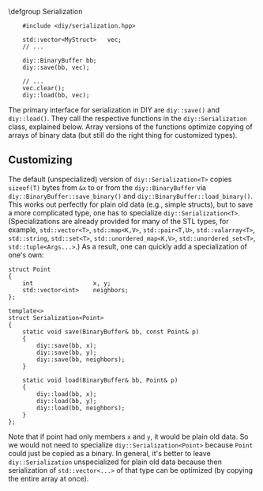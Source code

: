 \defgroup Serialization

~~~~{.cpp}
    #include <diy/serialization.hpp>

    std::vector<MyStruct>   vec;
    // ...

    diy::BinaryBuffer bb;
    diy::save(bb, vec);

    // ...
    vec.clear();
    diy::load(bb, vec);
~~~~


The primary interface for serialization in DIY are `diy::save()` and
`diy::load()`.  They call the respective functions in the `diy::Serialization`
class, explained below.
Array versions of the functions optimize copying of arrays of binary data (but
still do the right thing for customized types).


Customizing
-----------

The default (unspecialized) version of `diy::Serialization<T>` copies
`sizeof(T)` bytes from `&x` to or from the `diy::BinaryBuffer`
via `diy::BinaryBuffer::save_binary()` and `diy::BinaryBuffer::load_binary()`.
This works out perfectly for plain old data (e.g., simple structs), but
to save a more complicated type, one has to specialize
`diy::Serialization<T>`. (Specializations are already provided for many of the STL types, for example,
`std::vector<T>`, `std::map<K,V>`, `std::pair<T,U>`, `std::valarray<T>`, `std::string`, `std::set<T>`,
`std::unordered_map<K,V>`, `std::unordered_set<T>`, `std::tuple<Args...>`.)
As a result, one can quickly add a specialization of one's own:

~~~~{.cpp}
struct Point
{
    int                 x, y;
    std::vector<int>    neighbors;
};

template<>
struct Serialization<Point>
{
    static void save(BinaryBuffer& bb, const Point& p)
    {
        diy::save(bb, x);
        diy::save(bb, y);
        diy::save(bb, neighbors);
    }

    static void load(BinaryBuffer& bb, Point& p)
    {
        diy::load(bb, x);
        diy::load(bb, y);
        diy::load(bb, neighbors);
    }
};
~~~~

Note that if point had only members `x` and `y`, it would be plain old data.
So we would not need to specialize `diy::Serialization<Point>` because `Point`
could just be copied as a binary. In general, it's better to leave
`diy::Serialization` unspecialized for plain old data because then serialization
of `std::vector<...>` of that type can be optimized (by copying the entire array
at once).
